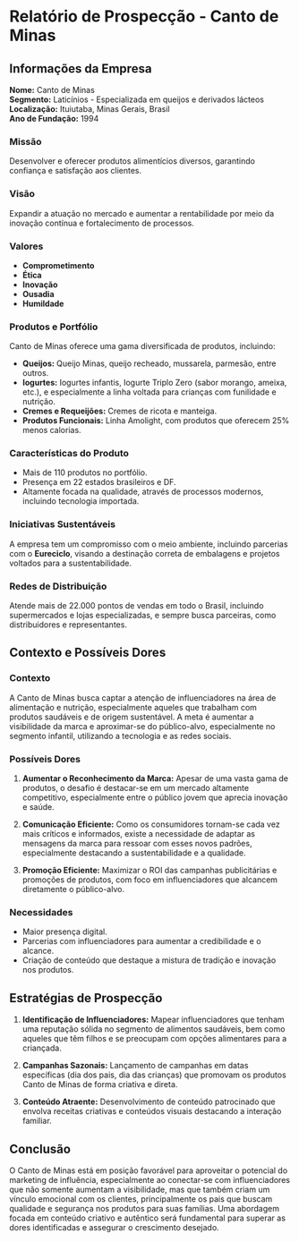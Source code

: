 # Relatório de Prospecção - Canto de Minas

## Informações da Empresa

**Nome:** Canto de Minas  
**Segmento:** Laticínios - Especializada em queijos e derivados lácteos  
**Localização:** Ituiutaba, Minas Gerais, Brasil  
**Ano de Fundação:** 1994  

### Missão
Desenvolver e oferecer produtos alimentícios diversos, garantindo confiança e satisfação aos clientes.

### Visão
Expandir a atuação no mercado e aumentar a rentabilidade por meio da inovação contínua e fortalecimento de processos.

### Valores
- **Comprometimento**
- **Ética**
- **Inovação**
- **Ousadia**
- **Humildade**

### Produtos e Portfólio
Canto de Minas oferece uma gama diversificada de produtos, incluindo:
- **Queijos:** Queijo Minas, queijo recheado, mussarela, parmesão, entre outros.
- **Iogurtes:** Iogurtes infantis, Iogurte Triplo Zero (sabor morango, ameixa, etc.), e especialmente a linha voltada para crianças com funilidade e nutrição.
- **Cremes e Requeijões:** Cremes de ricota e manteiga.
- **Produtos Funcionais:** Linha Amolight, com produtos que oferecem 25% menos calorias.
  
### Características do Produto
- Mais de 110 produtos no portfólio.
- Presença em 22 estados brasileiros e DF.
- Altamente focada na qualidade, através de processos modernos, incluindo tecnologia importada.

### Iniciativas Sustentáveis
A empresa tem um compromisso com o meio ambiente, incluindo parcerias com o **Eureciclo**, visando a destinação correta de embalagens e projetos voltados para a sustentabilidade.

### Redes de Distribuição
Atende mais de 22.000 pontos de vendas em todo o Brasil, incluindo supermercados e lojas especializadas, e sempre busca parceiras, como distribuidores e representantes.

## Contexto e Possíveis Dores

### Contexto
A Canto de Minas busca captar a atenção de influenciadores na área de alimentação e nutrição, especialmente aqueles que trabalham com produtos saudáveis e de origem sustentável. A meta é aumentar a visibilidade da marca e aproximar-se do público-alvo, especialmente no segmento infantil, utilizando a tecnologia e as redes sociais.

### Possíveis Dores
1. **Aumentar o Reconhecimento da Marca:** Apesar de uma vasta gama de produtos, o desafio é destacar-se em um mercado altamente competitivo, especialmente entre o público jovem que aprecia inovação e saúde.
  
2. **Comunicação Eficiente:** Como os consumidores tornam-se cada vez mais críticos e informados, existe a necessidade de adaptar as mensagens da marca para ressoar com esses novos padrões, especialmente destacando a sustentabilidade e a qualidade.

3. **Promoção Eficiente:** Maximizar o ROI das campanhas publicitárias e promoções de produtos, com foco em influenciadores que alcancem diretamente o público-alvo.

### Necessidades
- Maior presença digital.
- Parcerias com influenciadores para aumentar a credibilidade e o alcance.
- Criação de conteúdo que destaque a mistura de tradição e inovação nos produtos.

## Estratégias de Prospecção
1. **Identificação de Influenciadores:** Mapear influenciadores que tenham uma reputação sólida no segmento de alimentos saudáveis, bem como aqueles que têm filhos e se preocupam com opções alimentares para a criançada.

2. **Campanhas Sazonais:** Lançamento de campanhas em datas específicas (dia dos pais, dia das crianças) que promovam os produtos Canto de Minas de forma criativa e direta.

3. **Conteúdo Atraente:** Desenvolvimento de conteúdo patrocinado que envolva receitas criativas e conteúdos visuais destacando a interação familiar.

## Conclusão
O Canto de Minas está em posição favorável para aproveitar o potencial do marketing de influência, especialmente ao conectar-se com influenciadores que não somente aumentam a visibilidade, mas que também criam um vínculo emocional com os clientes, principalmente os pais que buscam qualidade e segurança nos produtos para suas famílias. Uma abordagem focada em conteúdo criativo e autêntico será fundamental para superar as dores identificadas e assegurar o crescimento desejado.
